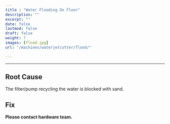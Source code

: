 ```yaml
---
title : "Water Flooding On Floor"
description: ""
excerpt: ""
date: false
lastmod: false
draft: false
weight: 7
images: [flood.jpg]
url: "/machines/waterjetcutter/flood/"

---
```

---

## Root Cause

The filter/pump recycling the water is blocked with sand.

## Fix

**Please contact hardware team.**